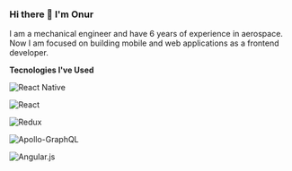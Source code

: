 ### Hi there 👋 I'm Onur

I am a mechanical engineer and have 6 years of experience in aerospace. Now I am focused on building mobile and web applications as a frontend developer.

**Tecnologies I've Used**

 ![React Native](https://img.shields.io/badge/react_native-%2320232a.svg?style=for-the-badge&logo=react&logoColor=%2361DAFB)
 
 ![React](https://img.shields.io/badge/react-%2320232a.svg?style=for-the-badge&logo=react&logoColor=%2361DAFB)
 
 ![Redux](https://img.shields.io/badge/redux-%23593d88.svg?style=for-the-badge&logo=redux&logoColor=white)
 
 ![Apollo-GraphQL](https://img.shields.io/badge/-ApolloGraphQL-311C87?style=for-the-badge&logo=apollo-graphql)
 
 ![Angular.js](https://img.shields.io/badge/angular.js-%23E23237.svg?style=for-the-badge&logo=angularjs&logoColor=white)
